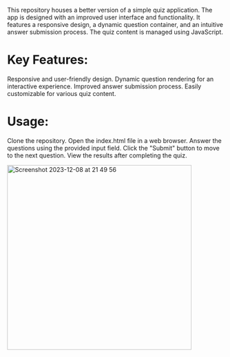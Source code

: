 
This repository houses a better version of a simple quiz application. The app is designed with an improved user interface and functionality. It features a responsive design, a dynamic question container, and an intuitive answer submission process. The quiz content is managed using JavaScript.

# Key Features:
Responsive and user-friendly design.
Dynamic question rendering for an interactive experience.
Improved answer submission process.
Easily customizable for various quiz content.

# Usage:
Clone the repository.
Open the index.html file in a web browser.
Answer the questions using the provided input field.
Click the "Submit" button to move to the next question.
View the results after completing the quiz.

<img width="428" alt="Screenshot 2023-12-08 at 21 49 56" src="https://github.com/gusche85/Simple-quiz-app/assets/149746619/c53ce92a-7416-4132-a34c-b3b0f5a63415">
